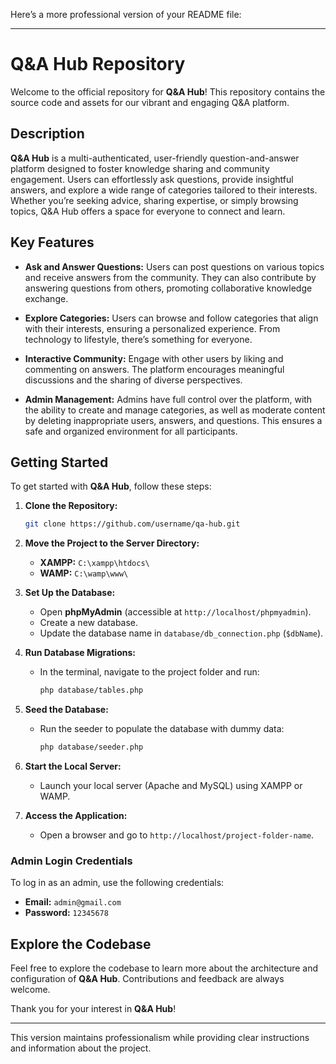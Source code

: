 Here’s a more professional version of your README file:

---

# Q&A Hub Repository

Welcome to the official repository for **Q&A Hub**! This repository contains the source code and assets for our vibrant and engaging Q&A platform.

## Description

**Q&A Hub** is a multi-authenticated, user-friendly question-and-answer platform designed to foster knowledge sharing and community engagement. Users can effortlessly ask questions, provide insightful answers, and explore a wide range of categories tailored to their interests. Whether you’re seeking advice, sharing expertise, or simply browsing topics, Q&A Hub offers a space for everyone to connect and learn.

## Key Features

- **Ask and Answer Questions:** Users can post questions on various topics and receive answers from the community. They can also contribute by answering questions from others, promoting collaborative knowledge exchange.
  
- **Explore Categories:** Users can browse and follow categories that align with their interests, ensuring a personalized experience. From technology to lifestyle, there’s something for everyone.

- **Interactive Community:** Engage with other users by liking and commenting on answers. The platform encourages meaningful discussions and the sharing of diverse perspectives.

- **Admin Management:** Admins have full control over the platform, with the ability to create and manage categories, as well as moderate content by deleting inappropriate users, answers, and questions. This ensures a safe and organized environment for all participants.

## Getting Started

To get started with **Q&A Hub**, follow these steps:

1. **Clone the Repository:**
   ```bash
   git clone https://github.com/username/qa-hub.git
   ```

2. **Move the Project to the Server Directory:**
   - **XAMPP:** `C:\xampp\htdocs\`
   - **WAMP:** `C:\wamp\www\`

3. **Set Up the Database:**
   - Open **phpMyAdmin** (accessible at `http://localhost/phpmyadmin`).
   - Create a new database.
   - Update the database name in `database/db_connection.php` (`$dbName`).

4. **Run Database Migrations:**
   - In the terminal, navigate to the project folder and run:
     ```bash
     php database/tables.php
     ```

5. **Seed the Database:**
   - Run the seeder to populate the database with dummy data:
     ```bash
     php database/seeder.php
     ```

6. **Start the Local Server:**
   - Launch your local server (Apache and MySQL) using XAMPP or WAMP.

7. **Access the Application:**
   - Open a browser and go to `http://localhost/project-folder-name`.

### Admin Login Credentials

To log in as an admin, use the following credentials:

- **Email:** `admin@gmail.com`
- **Password:** `12345678`

## Explore the Codebase

Feel free to explore the codebase to learn more about the architecture and configuration of **Q&A Hub**. Contributions and feedback are always welcome.

Thank you for your interest in **Q&A Hub**!

---

This version maintains professionalism while providing clear instructions and information about the project.